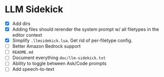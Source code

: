 # LLM Sidekick
- [x] Add dirs
- [x] Adding files should rerender the system prompt w/ all filetypes in the editor context
- [x] Simplify `.llmsidekick.lua`. Get rid of per-filetype config.
- [ ] Better Amazon Bedrock support
- [ ] `README.md`
- [ ] Document everything `doc/llm-sidekick.txt`
- [ ] Ability to toggle between Ask/Code prompts
- [ ] Add speech-to-text
